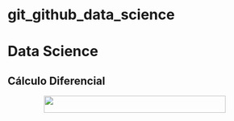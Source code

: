 # git_github_data_science

# Data Science

## Cálculo Diferencial

<p align="center"><img src="/tex/5ef238b6ddfea41aab1e6da705de5fa9.svg?invert_in_darkmode&sanitize=true" align=middle width=360.60599189999994pt height=33.81208709999999pt/></p>
 
